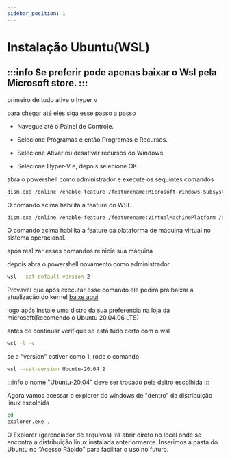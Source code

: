 ```yaml
---
sidebar_position: 1
---
```


# Instalação Ubuntu(WSL)

:::info
Se preferir pode apenas baixar o Wsl pela Microsoft store.
:::
-------------------------------------
primeiro de tudo ative o hyper v

para chegar até eles siga esse passo a passo

- Navegue até o Painel de Controle.

- Selecione Programas e então Programas e Recursos.

- Selecione Ativar ou desativar recursos do Windows.

- Selecione Hyper-V e, depois selecione OK.

abra o powershell como administrador e execute os sequintes comandos

```bash
dism.exe /online /enable-feature /featurename:Microsoft-Windows-Subsystem-Linux /all /norestart
```

O comando acima habilita a feature do WSL.

```bash
dism.exe /online /enable-feature /featurename:VirtualMachinePlatform /all /norestart
```

O comando acima habilita a feature da plataforma de máquina virtual no sistema operacional.

após realizar esses comandos reinicie sua máquina

depois abra o powershell novamento como administrador

```bash
wsl --set-default-version 2
```

Provavel que após executar esse comando ele pedirá pra baixar a atualização do kernel
[baixe aqui](https://learn.microsoft.com/pt-br/windows/wsl/install-manual#step-4---download-the-linux-kernel-update-package)

logo após instale uma distro da sua preferencia na loja da microsoft(Recomendo o Ubuntu 20.04.06 LTS)

antes de continuar verifique se está tudo certo com o wsl

```bash
wsl -l -v
```

se a "version" estiver como 1, rode o comando

```bash
wsl --set-version Ubuntu-20.04 2
```
:::info
o nome "Ubuntu-20.04" deve ser trocado pela dsitro escolhida
:::

Agora vamos acessar o explorer do windows  de "dentro" da distribuição linux escolhida

```bash
cd
explorer.exe .
```

O Explorer (gerenciador de arquivos) irá abrir direto no local onde se encontra a distribuição linux instalada anteriormente. Inserimos a pasta do Ubuntu no “Acesso Rápido” para facilitar o uso no futuro.


